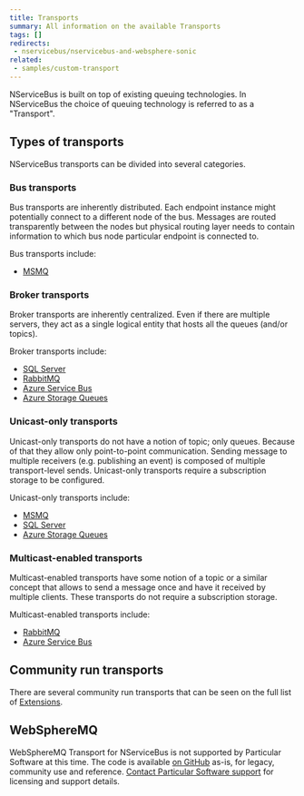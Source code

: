 ```yaml
---
title: Transports
summary: All information on the available Transports
tags: []
redirects:
 - nservicebus/nservicebus-and-websphere-sonic
related:
 - samples/custom-transport
---
```


NServiceBus is built on top of existing queuing technologies. In NServiceBus the choice of queuing technology is referred to as a "Transport".


## Types of transports

NServiceBus transports can be divided into several categories.


### Bus transports

Bus transports are inherently distributed. Each endpoint instance might potentially connect to a different node of the bus. Messages are routed transparently between the nodes but physical routing layer needs to contain information to which bus node particular endpoint is connected to.

Bus transports include:

 * [MSMQ](/nservicebus/msmq)


### Broker transports

Broker transports are inherently centralized. Even if there are multiple servers, they act as a single logical entity that hosts all the queues (and/or topics).

Broker transports include:

 * [SQL Server](/nservicebus/sqlserver/)
 * [RabbitMQ](/nservicebus/rabbitmq/)
 * [Azure Service Bus](/nservicebus/azure-servicebus/)
 * [Azure Storage Queues](/nservicebus/azure/azure-storage-queues-transport.md)


### Unicast-only transports

Unicast-only transports do not have a notion of topic; only queues. Because of that they allow only point-to-point communication. Sending message to multiple receivers (e.g. publishing an event) is composed of multiple transport-level  sends. Unicast-only transports require a subscription storage to be configured.

Unicast-only transports include:

 * [MSMQ](/nservicebus/msmq/)
 * [SQL Server](/nservicebus/sqlserver/)
 * [Azure Storage Queues](/nservicebus/azure/azure-storage-queues-transport.md)


### Multicast-enabled transports

Multicast-enabled transports have some notion of a topic or a similar concept that allows to send a message once and have it received by multiple clients. These transports do not require a subscription storage.

Multicast-enabled transports include:

 * [RabbitMQ](/nservicebus/rabbitmq/)
 * [Azure Service Bus](/nservicebus/azure-servicebus/)


## Community run transports

There are several community run transports that can be seen on the full list of [Extensions](/platform/extensions.md#transports).


## WebSphereMQ

WebSphereMQ Transport for NServiceBus is not supported by Particular Software at this time. The code is available [on GitHub](https://github.com/ParticularLabs/NServiceBus.WebSphereMQ) as-is, for legacy, community use and reference. [Contact Particular Software support](http://particular.net/contactus) for licensing and support details.